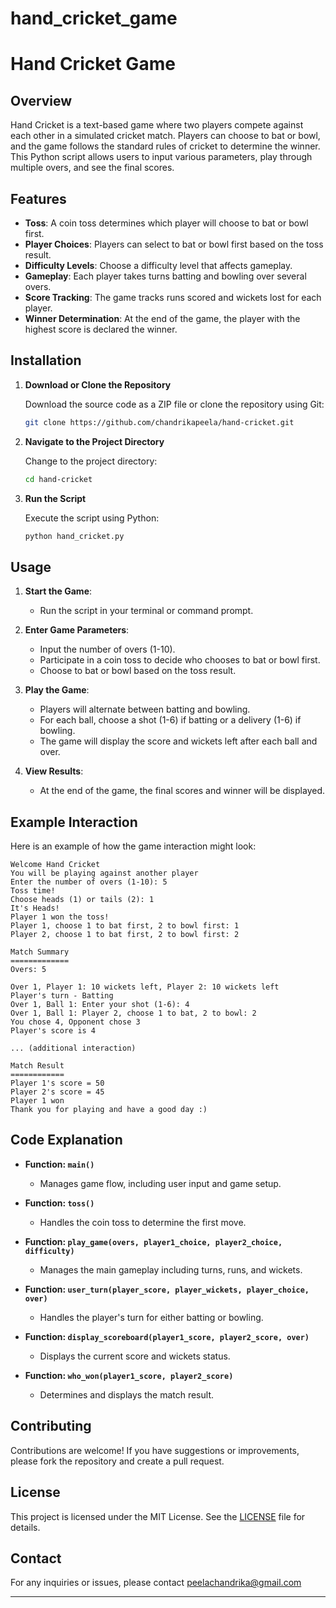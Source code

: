 # hand_cricket_game
# Hand Cricket Game

## Overview

Hand Cricket is a text-based game where two players compete against each other in a simulated cricket match. Players can choose to bat or bowl, and the game follows the standard rules of cricket to determine the winner. This Python script allows users to input various parameters, play through multiple overs, and see the final scores.

## Features

- **Toss**: A coin toss determines which player will choose to bat or bowl first.
- **Player Choices**: Players can select to bat or bowl first based on the toss result.
- **Difficulty Levels**: Choose a difficulty level that affects gameplay.
- **Gameplay**: Each player takes turns batting and bowling over several overs.
- **Score Tracking**: The game tracks runs scored and wickets lost for each player.
- **Winner Determination**: At the end of the game, the player with the highest score is declared the winner.

## Installation

1. **Download or Clone the Repository**

   Download the source code as a ZIP file or clone the repository using Git:
   ```bash
   git clone https://github.com/chandrikapeela/hand-cricket.git
   ```

2. **Navigate to the Project Directory**

   Change to the project directory:
   ```bash
   cd hand-cricket
   ```

3. **Run the Script**

   Execute the script using Python:
   ```bash
   python hand_cricket.py
   ```

## Usage

1. **Start the Game**:
   - Run the script in your terminal or command prompt.

2. **Enter Game Parameters**:
   - Input the number of overs (1-10).
   - Participate in a coin toss to decide who chooses to bat or bowl first.
   - Choose to bat or bowl based on the toss result.

3. **Play the Game**:
   - Players will alternate between batting and bowling.
   - For each ball, choose a shot (1-6) if batting or a delivery (1-6) if bowling.
   - The game will display the score and wickets left after each ball and over.

4. **View Results**:
   - At the end of the game, the final scores and winner will be displayed.

## Example Interaction

Here is an example of how the game interaction might look:

```
Welcome Hand Cricket
You will be playing against another player
Enter the number of overs (1-10): 5
Toss time!
Choose heads (1) or tails (2): 1
It's Heads!
Player 1 won the toss!
Player 1, choose 1 to bat first, 2 to bowl first: 1
Player 2, choose 1 to bat first, 2 to bowl first: 2

Match Summary
=============
Overs: 5

Over 1, Player 1: 10 wickets left, Player 2: 10 wickets left
Player's turn - Batting
Over 1, Ball 1: Enter your shot (1-6): 4
Over 1, Ball 1: Player 2, choose 1 to bat, 2 to bowl: 2
You chose 4, Opponent chose 3
Player's score is 4

... (additional interaction)

Match Result
============
Player 1's score = 50
Player 2's score = 45
Player 1 won
Thank you for playing and have a good day :)
```

## Code Explanation

- **Function: `main()`**
  - Manages game flow, including user input and game setup.
  
- **Function: `toss()`**
  - Handles the coin toss to determine the first move.

- **Function: `play_game(overs, player1_choice, player2_choice, difficulty)`**
  - Manages the main gameplay including turns, runs, and wickets.

- **Function: `user_turn(player_score, player_wickets, player_choice, over)`**
  - Handles the player's turn for either batting or bowling.

- **Function: `display_scoreboard(player1_score, player2_score, over)`**
  - Displays the current score and wickets status.

- **Function: `who_won(player1_score, player2_score)`**
  - Determines and displays the match result.

## Contributing

Contributions are welcome! If you have suggestions or improvements, please fork the repository and create a pull request.

## License

This project is licensed under the MIT License. See the [LICENSE](LICENSE) file for details.

## Contact

For any inquiries or issues, please contact peelachandrika@gmail.com

---
